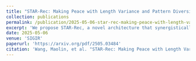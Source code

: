 ```yaml
---
title: "STAR-Rec: Making Peace with Length Variance and Pattern Diversity in Sequential Recommendation"
collection: publications
permalink: /publication/2025-05-06-star-rec-making-peace-with-length-variance-and-pat
excerpt: 'We propose STAR-Rec, a novel architecture that synergistically combines preference-aware attention and state-space modeling through a sequence-level mixture-of-experts framework.'
date: 2025-05-06
venue: 'SIGIR'
paperurl: 'https://arxiv.org/pdf/2505.03484'
citation: 'Wang, Maolin, et al. "STAR-Rec: Making Peace with Length Variance and Pattern Diversity in Sequential Recommendation." arXiv preprint arXiv:2505.03484 (2025).'
---
```


